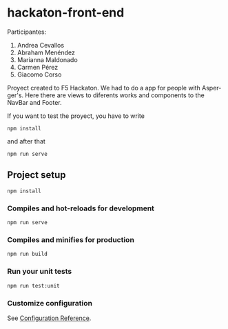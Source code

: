 # hackaton-front-end

Participantes:

1. Andrea Cevallos
2. Abraham Menéndez
3. Marianna Maldonado
4. Carmen Pérez
5. Giacomo Corso

Proyect created to F5 Hackaton. We had to do a app for people with Asper-ger's. 
Here there are views to diferents works and components to the NavBar and Footer.

If you want to test the proyect, you have to write

```npm install```

and after that 

```npm run serve```

## Project setup
```
npm install
```

### Compiles and hot-reloads for development
```
npm run serve
```

### Compiles and minifies for production
```
npm run build
```

### Run your unit tests
```
npm run test:unit
```

### Customize configuration
See [Configuration Reference](https://cli.vuejs.org/config/).
